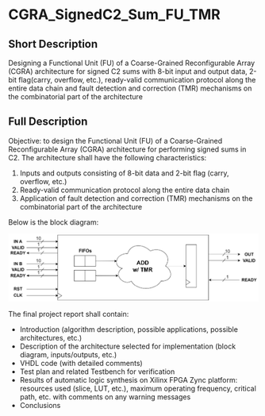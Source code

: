 # CGRA_SignedC2_Sum_FU_TMR

## Short Description

Designing a Functional Unit (FU) of a Coarse-Grained Reconfigurable Array (CGRA) architecture for signed C2 sums with 8-bit input and output data, 2-bit flag(carry, overflow, etc.), ready-valid communication protocol along the entire data chain and fault detection and correction (TMR) mechanisms on the combinatorial part of the architecture

## Full Description

Objective: to design the Functional Unit (FU) of a Coarse-Grained Reconfigurable Array (CGRA) architecture for performing signed sums in C2. The architecture shall have the following characteristics:

1. Inputs and outputs consisting of 8-bit data and 2-bit flag (carry, overflow, etc.)
2. Ready-valid communication protocol along the entire data chain
3. Application of fault detection and correction (TMR) mechanisms on the combinatorial part of the architecture

Below is the block diagram:

![System block scheme](./assignment/images/blockScheme.PNG)

The final project report shall contain:

- Introduction (algorithm description, possible applications, possible architectures, etc.)
- Description of the architecture selected for implementation (block diagram, inputs/outputs, etc.)
- VHDL code (with detailed comments)
- Test plan and related Testbench for verification
- Results of automatic logic synthesis on Xilinx FPGA Zync platform: resources used (slice, LUT, etc.), maximum operating frequency, critical path, etc. with comments on any warning messages
- Conclusions
